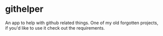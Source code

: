 # githelper
An app to help with github related things. One of my old forgotten projects, if you'd like to use it check out the requirements.
